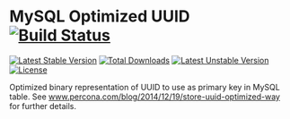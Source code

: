 # MySQL Optimized UUID [![Build Status](https://travis-ci.org/lorenzomar/mysql-optimized-uuid.svg)](https://travis-ci.org/lorenzomar/mysql-optimized-uuid)

[![Latest Stable Version](https://poser.pugx.org/lorenzomar/mysql-optimized-uuid/v/stable)](https://packagist.org/packages/lorenzomar/mysql-optimized-uuid)
[![Total Downloads](https://poser.pugx.org/lorenzomar/mysql-optimized-uuid/downloads)](https://packagist.org/packages/lorenzomar/mysql-optimized-uuid)
[![Latest Unstable Version](https://poser.pugx.org/lorenzomar/mysql-optimized-uuid/v/unstable)](https://packagist.org/packages/lorenzomar/mysql-optimized-uuid)
[![License](https://poser.pugx.org/lorenzomar/mysql-optimized-uuid/license)](https://packagist.org/packages/lorenzomar/mysql-optimized-uuid)

Optimized binary representation of UUID to use as primary key in MySQL table.
See www.percona.com/blog/2014/12/19/store-uuid-optimized-way for further details.